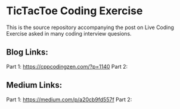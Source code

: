 # TicTacToe Coding Exercise

This is the source repository accompanying the post on Live Coding Exercise asked in many coding interview quesions.

## Blog Links:
Part 1: https://cppcodingzen.com/?p=1140
Part 2:

## Medium Links:
Part 1: https://medium.com/p/a20cb9fd557f
Part 2:
